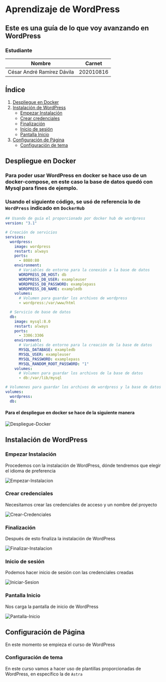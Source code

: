 # Aprendizaje de WordPress

## Este es una guía de lo que voy avanzando en WordPress

### Estudiante

| Nombre                     | Carnet    |
| -------------------------- | --------- |
| César André Ramírez Dávila | 202010816 |

## Índice

1. [Despliegue en Docker](#despliegue-en-docker)
2. [Instalación de WordPress](#instalación-de-wordpress)
   - [Empezar Instalación](#empezar-instalación)
   - [Crear credenciales](#crear-credenciales)
   - [Finalización](#finalización)
   - [Inicio de sesión](#inicio-de-sesión)
   - [Pantalla Inicio](#pantalla-inicio)
3. [Configuración de Página](#configuración-de-página)
   - [Configuración de tema](#configuración-de-tema)

## Despliegue en Docker

### Para poder usar WordPress en docker se hace uso de un docker-compose, en este caso la base de datos quedó con Mysql para fines de ejemplo.

### Usando el siguiente código, se usó de referencia lo de `WordPress` indicado en `DockerHub`

```yaml
## Usando de guía el proporcionado por docker hub de wordpress
version: "3.1"

# Creación de servicios
services:
  wordpress:
    image: wordpress
    restart: always
    ports:
      - 8080:80
    environment:
      # Variables de entorno para la conexión a la base de datos
      WORDPRESS_DB_HOST: db
      WORDPRESS_DB_USER: exampleuser
      WORDPRESS_DB_PASSWORD: examplepass
      WORDPRESS_DB_NAME: exampledb
    volumes:
      # Volumen para guardar los archivos de wordpress
      - wordpress:/var/www/html

  # Servicio de base de datos
  db:
    image: mysql:8.0
    restart: always
    ports:
      - 3306:3306
    environment:
      # Variables de entorno para la creación de la base de datos
      MYSQL_DATABASE: exampledb
      MYSQL_USER: exampleuser
      MYSQL_PASSWORD: examplepass
      MYSQL_RANDOM_ROOT_PASSWORD: "1"
    volumes:
      # Volumen para guardar los archivos de la base de datos
      - db:/var/lib/mysql

# Volumenes para guardar los archivos de wordpress y la base de datos
volumes:
  wordpress:
  db:
```

#### Para el despliegue en docker se hace de la siguiente manera

![Despliegue-Docker](IMG/Instalar/Docker_run.png)

## Instalación de WordPress

### Empezar Instalación

Procedemos con la instalación de WordPress, dónde tendremos que elegir el idioma de preferencia

![Empezar-Instalacion](IMG/Instalar/Instalar_wordpress.png)

### Crear credenciales

Necesitamos crear las credenciales de acceso y un nombre del proyecto

![Crear-Credenciales](IMG/Instalar/Credenciales.png)

### Finalización

Después de esto finaliza la instalación de WordPress

![Finalizar-Instalacion](IMG/Instalar/Finalizado.png)

### Inicio de sesión

Podemos hacer inicio de sesión con las credenciales creadas

![Iniciar-Sesion](IMG/Instalar/Iniciar_Sesion.png)

### Pantalla Inicio

Nos carga la pantalla de inicio de WordPress

![Pantalla-Inicio](IMG/Instalar/Bienvenida.png)

## Configuración de Página

En este momento se empieza el curso de WordPress

### Configuración de tema

En este curso vamos a hacer uso de plantillas proporcionadas de WordPress, en específico la de `Astra`
